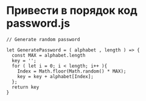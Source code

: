 # Привести в порядок код password.js

```
// Generate random password

let GeneratePassword = ( alphabet , length ) => {
  const MAX = alphabet.length
  key = '';
  for ( let i = 0; i < length; i++ ){
    Index = Math.floor(Math.random() * MAX);
    key = key + alphabet[Index];
  };
  return key
}
```
